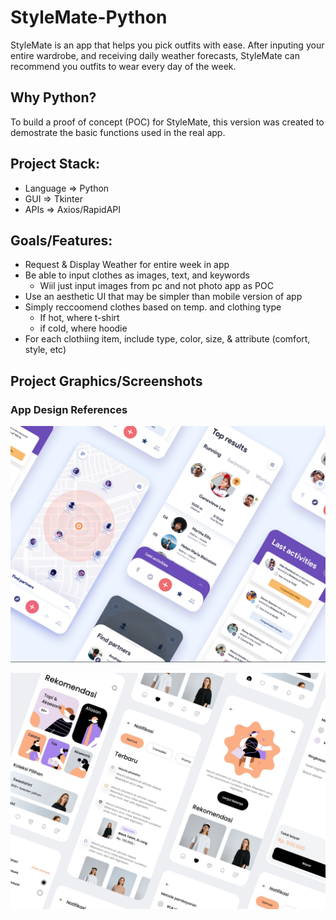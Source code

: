 # StyleMate-Python
StyleMate is an app that helps you pick outfits with ease. After inputing your entire wardrobe, and receiving daily weather forecasts, StyleMate can recommend you outfits to wear every day of the week.

## Why Python?
To build a proof of concept (POC) for StyleMate, this version was created to demostrate the basic functions used in the real app. 

## Project Stack:
- Language => Python
- GUI => Tkinter
- APIs => Axios/RapidAPI

## Goals/Features:
- Request & Display Weather for entire week in app
- Be able to input clothes as images, text, and keywords
    - Wiil just input images from pc and not photo app as POC
- Use an aesthetic UI that may be simpler than mobile version of app
- Simply reccoomend clothes based on temp. and clothing type
    - If hot, where t-shirt
    - if cold, where hoodie
- For each clothiing item, include type, color, size, & attribute (comfort, style, etc)

## Project Graphics/Screenshots

### App Design References
![Reference 1 for App Design](Assets/References/Ref1.png)

![Reference 2 for App Design](Assets/References/Ref2.webp)